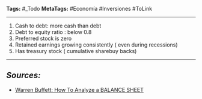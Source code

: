 **Tags:** #_Todo
**MetaTags:** #Economía #Inversiones #ToLink 
- - -
1. Cash to debt: more cash than debt
2. Debt to equity ratio : below 0.8 
3. Preferred stock is zero
4. Retained earnings growing consistently ( even during recessions)
5. Has treasury stock  ( cumulative sharebuy backs)

- - - 
## ***Sources:***
- [Warren Buffett: How To Analyze a BALANCE SHEET](https://www.youtube.com/watch?v=As1a2VgbdWg&list=WL&index=12)